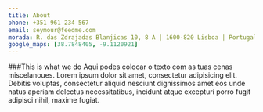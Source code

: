 ```yaml
---
title: About
phone: +351 961 234 567
email: seymour@feedme.com
morada: R. das Zdrajadas Blanjicas 10, 8 A | 1600-820 Lisboa | Portugal
google_maps: [38.7848405, -9.1120921]
---
```


###This is what we do
Aqui podes colocar o texto com as tuas cenas miscelanoues.
Lorem ipsum dolor sit amet, consectetur adipisicing elit. Debitis voluptas, consectetur aliquid nesciunt dignissimos amet eos unde natus aperiam delectus necessitatibus, incidunt atque excepturi porro fugit adipisci nihil, maxime fugiat.